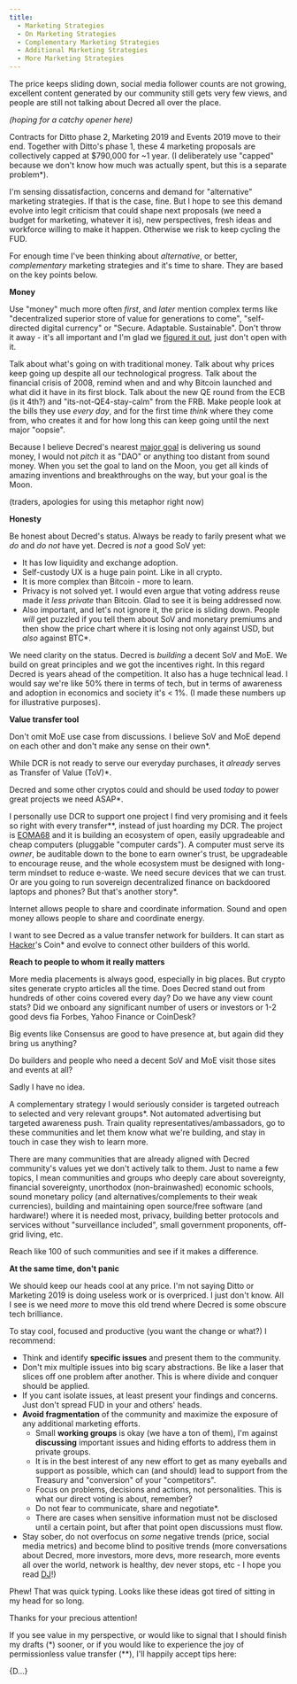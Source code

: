```yaml
---
title:
  - Marketing Strategies
  - On Marketing Strategies
  - Complementary Marketing Strategies
  - Additional Marketing Strategies
  - More Marketing Strategies
---
```


The price keeps sliding down, social media follower counts are not growing, excellent content generated by our community still gets very few views, and people are still not talking about Decred all over the place.

_(hoping for a catchy opener here)_

Contracts for Ditto phase 2, Marketing 2019 and Events 2019 move to their end. Together with Ditto's phase 1, these 4 marketing proposals are collectively capped at $790,000 for ~1 year. (I deliberately use "capped" because we don't know how much was actually spent, but this is a separate problem*).

I'm sensing dissatisfaction, concerns and demand for "alternative" marketing strategies. If that is the case, fine. But I hope to see this demand evolve into legit criticism that could shape next proposals (we need a budget for marketing, whatever it is), new perspectives, fresh ideas and workforce willing to make it happen. Otherwise we risk to keep cycling the FUD.

For enough time I've been thinking about _alternative_, or better, _complementary_ marketing strategies and it's time to share. They are based on the key points below.

**Money**

Use "money" much more often _first_, and _later_ mention complex terms like "decentralized superior store of value for generations to come", "self-directed digital currency" or "Secure. Adaptable. Sustainable". Don't throw it away - it's all important and I'm glad we [figured it out](https://github.com/decredcommunity/pr/blob/release/foundational-messaging.md), just don't open with it.

Talk about what's going on with traditional money. Talk about why prices keep going up despite all our technological progress. Talk about the financial crisis of 2008, remind when and and why Bitcoin launched and what did it have in its first block. Talk about the new QE round from the ECB (is it 4th?) and "its-not-QE4-stay-calm" from the FRB. Make people look at the bills they use _every day_, and for the first time _think_ where they come from, who creates it and for how long this can keep going until the next major "oopsie".

Because I believe Decred's nearest [major goal](https://www.reddit.com/r/decred/comments/dgck7e/what_is_decreds_end_goal/) is delivering us sound money, I would not _pitch_ it as "DAO" or anything too distant from sound money. When you set the goal to land on the Moon, you get all kinds of amazing inventions and breakthroughs on the way, but your goal is the Moon.

(traders, apologies for using this metaphor right now)

**Honesty**

Be honest about Decred's status. Always be ready to farily present what we _do_ and _do not_ have yet. Decred is _not_ a good SoV yet:

- It has low liquidity and exchange adoption.
- Self-custody UX is a huge pain point. Like in all crypto.
- It is more complex than Bitcoin - more to learn.
- Privacy is not solved yet. I would even argue that voting address reuse made it _less private_ than Bitcoin. Glad to see it is being addressed now.
- Also important, and let's not ignore it, the price is sliding down. People _will_ get puzzled if you tell them about SoV and monetary premiums and then show the price chart where it is losing not only against USD, but _also_ against BTC*.

We need clarity on the status. Decred is _building_ a decent SoV and MoE. We build on great principles and we got the incentives right. In this regard Decred is years ahead of the competition. It also has a huge technical lead. I would say we're like 50% there in terms of tech, but in terms of awareness and adoption in economics and society it's &lt; 1%. (I made these numbers up for illustrative purposes).

**Value transfer tool**

Don't omit MoE use case from discussions. I believe SoV and MoE depend on each other and don't make any sense on their own*.

While DCR is not ready to serve our everyday purchases, it _already_ serves as Transfer of Value (ToV)*.

Decred and some other cryptos could and should be used _today_ to power great projects we need ASAP*.

I personally use DCR to support one project I find very promising and it feels so right with every transfer**, instead of just hoarding my DCR. The project is [EOMA68](https://www.crowdsupply.com/eoma68/micro-desktop) and it is building an ecosystem of open, easily upgradeable and cheap computers (pluggable "computer cards"). A computer must serve its _owner_, be auditable down to the bone to earn owner's trust, be upgradeable to encourage reuse, and the whole ecosystem must be designed with long-term mindset to reduce e-waste. We need secure devices that we can trust. Or are you going to run sovereign decentralized finance on backdoored laptops and phones? But that's another story*.

Internet allows people to share and coordinate information. Sound and open money allows people to share and coordinate energy.

I want to see Decred as a value transfer network for builders. It can start as [Hacker](http://www.catb.org/jargon/html/H/hacker.html)'s Coin* and evolve to connect other builders of this world.

**Reach to people to whom it really matters**

More media placements is always good, especially in big places. But crypto sites generate crypto articles all the time. Does Decred stand out from hundreds of other coins covered every day? Do we have any view count stats? Did we onboard any significant number of users or investors or 1-2 good devs fia Forbes, Yahoo Finance or CoinDesk?

Big events like Consensus are good to have presence at, but again did they bring us anything?

Do builders and people who need a decent SoV and MoE visit those sites and events at all?

Sadly I have no idea.

A complementary strategy I would seriously consider is targeted outreach to selected and very relevant groups*. Not automated advertising but targeted awareness push. Train quality representatives/ambassadors, go to these communities and let them know what we're building, and stay in touch in case they wish to learn more.

There are many communities that are already aligned with Decred community's values yet we don't actively talk to them. Just to name a few topics, I mean communities and groups who deeply care about sovereignty, financial sovereignty, unorthodox (non-brainwashed) economic schools, sound monetary policy (and alternatives/complements to their weak currencies), building and maintaining open source/free software (and hardware!) where it is needed most, privacy, building better protocols and services without "surveillance included", small government proponents, off-grid living, etc.

Reach like 100 of such communities and see if it makes a difference.

**At the same time, don't panic**

We should keep our heads cool at any price. I'm not saying Ditto or Marketing 2019 is doing useless work or is overpriced. I just don't know. All I see is we need _more_ to move this old trend where Decred is some obscure tech brilliance.

To stay cool, focused and productive (you want the change or what?) I recommend:

- Think and identify **specific issues** and present them to the community.
- Don't mix multiple issues into big scary abstractions. Be like a laser that slices off one problem after another. This is where divide and conquer should be applied.
- If you cant isolate issues, at least present your findings and concerns. Just don't spread FUD in your and others' heads.
- **Avoid fragmentation** of the community and maximize the exposure of any additional marketing efforts.
  - Small **working groups** is okay (we have a ton of them), I'm against **discussing** important issues and hiding efforts to address them in private groups.
  - It is in the best interest of any new effort to get as many eyeballs and support as possible, which can (and should) lead to support from the Treasury and "conversion" of your "competitors".
  - Focus on problems, decisions and actions, not personalities. This is what our direct voting is about, remember?
  - Do not fear to communicate, share and negotiate*.
  - There are cases when sensitive information must not be disclosed until a certain point, but after that point open discussions must flow.
- Stay sober, do not overfocus on _some_ negative trends (price, social media metrics) and become blind to positive trends (more conversations about Decred, more investors, more devs, more research, more events all over the world, network is healthy, dev never stops, etc - I hope you read [DJ](https://xaur.github.io/decred-news/)!)

Phew! That was quick typing. Looks like these ideas got tired of sitting in my head for so long.

Thanks for your precious attention!

If you see value in my perspective, or would like to signal that I should finish my drafts (*) sooner, or if you would like to experience the joy of permissionless value transfer (**), I'll happily accept tips here:

{D...}
